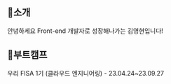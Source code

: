 <!-- Header-->
## 👋소개
안녕하세요 Front-end 개발자로 성장해나가는 김영현입니다!

## 🎈부트캠프
우리 FISA 1기 (클라우드 엔지니어링) - 23.04.24~23.09.27
